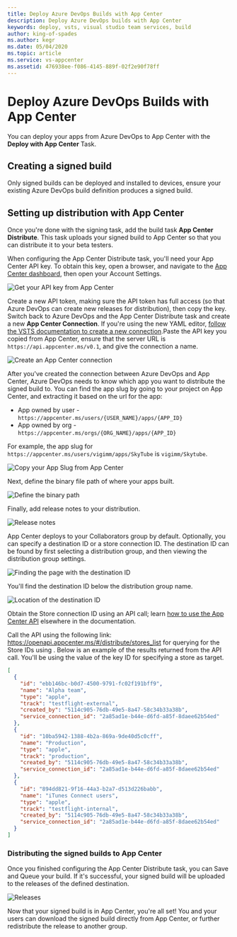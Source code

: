 ```yaml
---
title: Deploy Azure DevOps Builds with App Center
description: Deploy Azure DevOps builds with App Center
keywords: deploy, vsts, visual studio team services, build
author: king-of-spades
ms.author: kegr
ms.date: 05/04/2020
ms.topic: article
ms.service: vs-appcenter
ms.assetid: 476938ee-f086-4145-889f-02f2e90f78ff
---
```


# Deploy Azure DevOps Builds with App Center
You can deploy your apps from Azure DevOps to  App Center with the **Deploy with App Center** Task.

## Creating a signed build
Only signed builds can be deployed and installed to devices, ensure your existing Azure DevOps build definition produces a signed build.

## Setting up distribution with App Center
Once you're done with the signing task, add the build task **App Center Distribute**. This task uploads your signed build to App Center so that you can distribute it to your beta testers.

When configuring the App Center Distribute task, you'll need your App Center API key. To obtain this key, open a browser, and navigate to the [App Center dashboard](https://appcenter.ms), then open your Account Settings.

![Get your API key from App Center](images/distribution_new-api-token.png)

Create a new API token, making sure the API token has full access (so that Azure DevOps can create new releases for distribution), then copy the key. Switch back to Azure DevOps and the App Center Distribute task and create a new **App Center Connection**. If you're using the new YAML editor, [follow the VSTS documentation to create a new connection](https://docs.microsoft.com/azure/devops/pipelines/library/service-endpoints#create-a-service-connection).Paste the API key you copied from App Center, ensure that the server URL is `https://api.appcenter.ms/v0.1`, and give the connection a name.

![Create an App Center connection](images/vsts-deploy-app-center-api.png)

After you've created the connection between Azure DevOps and App Center, Azure DevOps needs to know which app you want to distribute the signed build to. You can find the app slug by going to your project on App Center, and extracting it based on the url for the app:
- App owned by user - `https://appcenter.ms/users/{USER_NAME}/apps/{APP_ID}` 
- App owned by org - `https://appcenter.ms/orgs/{ORG_NAME}/apps/{APP_ID}` 

For example, the app slug for `https://appcenter.ms/users/vigimm/apps/SkyTube` is `vigimm/Skytube`. 

![Copy your App Slug from App Center](images/vsts-deploy-app-center-slug.png)

Next, define the binary file path of where your apps built.

![Define the binary path](images/vsts-deploy-app-center-binary.png)

Finally, add release notes to your distribution.

![Release notes](images/vsts-deploy-app-center-notes.png)

App Center deploys to your Collaborators group by default. Optionally, you can specify a destination ID or a store connection ID. The destination ID can be found by first selecting a distribution group, and then viewing the distribution group settings.

![Finding the page with the destination ID](images/distribution_edit-settings-icon.png)

You'll find the destination ID below the distribution group name.

![Location of the destination ID](images/distribution_group-id.png)

Obtain the Store connection ID using an API call; learn [how to use the App Center API](../api-docs/index.md) elsewhere in the documentation.

Call the API using the following link: https://openapi.appcenter.ms/#/distribute/stores_list for querying for the Store IDs using . Below is an example of the results returned from the API call. You'll be using the value of the key ID for specifying a store as target.

```json
[
  {
    "id": "ebb146bc-b0d7-4500-9791-fc02f191bff9",
    "name": "Alpha team",
    "type": "apple",
    "track": "testflight-external",
    "created_by": "5114c905-76db-49e5-8a47-58c34b33a38b",
    "service_connection_id": "2a85ad1e-b44e-d6fd-a85f-8daee62b54ed"
  },
  {
    "id": "10ba5942-1388-4b2a-869a-9de40d5c0cff",
    "name": "Production",
    "type": "apple",
    "track": "production",
    "created_by": "5114c905-76db-49e5-8a47-58c34b33a38b",
    "service_connection_id": "2a85ad1e-b44e-d6fd-a85f-8daee62b54ed"
  },
  {
    "id": "894dd821-9f16-44a3-b2a7-d513d226babb",
    "name": "iTunes Connect users",
    "type": "apple",
    "track": "testflight-internal",
    "created_by": "5114c905-76db-49e5-8a47-58c34b33a38b",
    "service_connection_id": "2a85ad1e-b44e-d6fd-a85f-8daee62b54ed"
  }
]
```

### Distributing the signed builds to App Center
Once you finished configuring the App Center Distribute task, you can Save and Queue your build. If it's successful, your signed build will be uploaded to the releases of the defined destination.

![Releases](images/distribution_successful-release.png)

Now that your signed build is in App Center, you're all set! You and your users can download the signed build directly from App Center, or further redistribute the release to another group.

[vsts-deploy-api]: images/vsts-deploy-api.png
[vsts-deploy-app-center-api]: images/vsts-deploy-app-center-api.png
[vsts-deploy-app-center-slug]: images/vsts-deploy-app-center-slug.png
[vsts-deploy-app-center-binary]: images/vsts-deploy-app-center-binary.png
[vsts-deploy-app-center-notes]: images/vsts-deploy-app-center-notes.png
[vsts-deploy-group-id]: images/vsts-deploy-group-id.png
[vsts-deploy-app-center-group]: images/vsts-deploy-app-center-group.png
[vsts-deploy-app-center-releases]: images/vsts-deploy-app-center-releases.png
